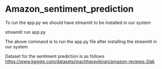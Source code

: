 # Amazon_sentiment_prediction
To run the app.py we should have streamlit to be installed in our system

streamlit run app.py

The above command is to run the app.py file after installing the streamlit in our system

Dataset for the sentiment prediction is as follows
https://www.kaggle.com/datasets/machharavikiran/amazon-reviews-2lak
